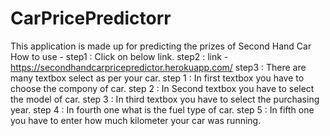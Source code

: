 # CarPricePredictorr
This application is made up for predicting the prizes of Second Hand Car 
How to use -
  step1 : Click on below link.
  step2 : link - https://secondhandcarpricepredictor.herokuapp.com/
  step3 : There are many textbox select as per your car.
        step 1 : In first textbox you have to choose the compony of car. 
        step 2 : In Second textbox you have to select the model of car.
        step 3 : In third textbox you have to select the purchasing year.
        step 4 : In fourth one what is the fuel type of car.
        step 5 : In fifth one you have to enter how much kilometer your car was running.

